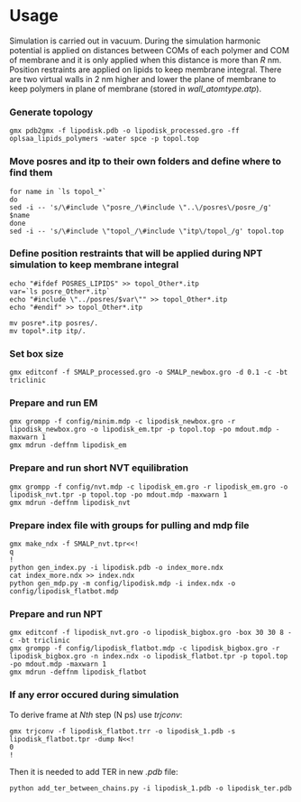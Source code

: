 # Usage

Simulation is carried out in vacuum. During the simulation harmonic potential is applied on distances between COMs of each polymer and COM of membrane and it is only applied when this distance is more than *R* nm. Position restraints are applied on lipids to keep membrane integral. There are two virtual walls in 2 nm higher and lower the plane of membrane to keep polymers in plane of membrane (stored in *wall_atomtype.atp*).

### Generate topology
```
gmx pdb2gmx -f lipodisk.pdb -o lipodisk_processed.gro -ff oplsaa_lipids_polymers -water spce -p topol.top
```
### Move posres and itp to their own folders and define where to find them
```
for name in `ls topol_*`
do
sed -i -- 's/\#include \"posre_/\#include \"..\/posres\/posre_/g' $name
done
sed -i -- 's/\#include \"topol_/\#include \"itp\/topol_/g' topol.top
```
### Define position restraints that will be applied during NPT simulation to keep membrane integral
```
echo "#ifdef POSRES_LIPIDS" >> topol_Other*.itp
var=`ls posre_Other*.itp`
echo "#include \"../posres/$var\"" >> topol_Other*.itp
echo "#endif" >> topol_Other*.itp

mv posre*.itp posres/.
mv topol*.itp itp/.
```
### Set box size
```
gmx editconf -f SMALP_processed.gro -o SMALP_newbox.gro -d 0.1 -c -bt triclinic
```
### Prepare and run EM
```
gmx grompp -f config/minim.mdp -c lipodisk_newbox.gro -r lipodisk_newbox.gro -o lipodisk_em.tpr -p topol.top -po mdout.mdp -maxwarn 1
gmx mdrun -deffnm lipodisk_em
```
### Prepare and run short NVT equilibration
```
gmx grompp -f config/nvt.mdp -c lipodisk_em.gro -r lipodisk_em.gro -o lipodisk_nvt.tpr -p topol.top -po mdout.mdp -maxwarn 1
gmx mdrun -deffnm lipodisk_nvt
```
### Prepare index file with groups for pulling and mdp file
```
gmx make_ndx -f SMALP_nvt.tpr<<!
q
!
python gen_index.py -i lipodisk.pdb -o index_more.ndx
cat index_more.ndx >> index.ndx
python gen_mdp.py -m config/lipodisk.mdp -i index.ndx -o config/lipodisk_flatbot.mdp
```

### Prepare and run NPT
```
gmx editconf -f lipodisk_nvt.gro -o lipodisk_bigbox.gro -box 30 30 8 -c -bt triclinic
gmx grompp -f config/lipodisk_flatbot.mdp -c lipodisk_bigbox.gro -r lipodisk_bigbox.gro -n index.ndx -o lipodisk_flatbot.tpr -p topol.top -po mdout.mdp -maxwarn 1
gmx mdrun -deffnm lipodisk_flatbot
```
### If any error occured during simulation
To derive frame at *Nth* step (N ps) use *trjconv*:
```
gmx trjconv -f lipodisk_flatbot.trr -o lipodisk_1.pdb -s lipodisk_flatbot.tpr -dump N<<!
0
!
```
Then it is needed to add TER in new *.pdb* file:
```
python add_ter_between_chains.py -i lipodisk_1.pdb -o lipodisk_ter.pdb
```
